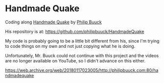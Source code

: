 # Handmade Quake

Coding along [Handmade Quake](https://www.youtube.com/watch?v=yPHJgfSnTbI&list=PLBKDuv-qJpTbCsXHsxcoSSsMarnfyNhHF) by [Philip Buuck](https://github.com/philipbuuck)

His repository is at: <https://github.com/philipbuuck/HandmadeQuake>

My code is probably going to be a little bit different from his, since I'm trying to code things on my own and not just copying what he is doing.

Unfortunately, Mr. Buuck could not continue with this project and the videos are no longer available on YouTube, so I didn't advance on this either.

<https://web.archive.org/web/20180117023005/http://philipbuuck.com:80/handmadequake>
